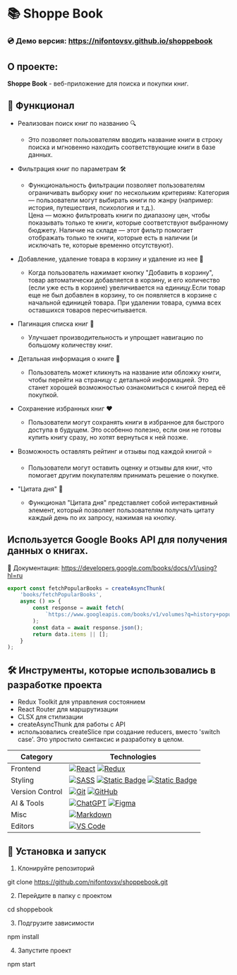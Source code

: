 # 📚 Shoppe Book

### 💿 Демо версия: https://nifontovsv.github.io/shoppebook

## О проекте:

**Shoppe Book** - веб-приложение для поиска и покупки книг.

## 📌 Функционал

- Реализован поиск книг по названию 🔍

  - Это позволяет пользователям вводить название книги в строку поиска и мгновенно находить соответствующие книги в базе данных.

- Фильтрация книг по параметрам 🛠
  - Функциональность фильтрации позволяет пользователям ограничивать выборку книг по нескольким критериям:
    Категория — пользователи могут выбирать книги по жанру (например: история, путешествия, психология и т.д.).  
    Цена — можно фильтровать книги по диапазону цен, чтобы показывать только те книги, которые соответствуют выбранному бюджету.
    Наличие на складе — этот фильтр помогает отображать только те книги, которые есть в наличии (и исключать те, которые временно отсутствуют).
- Добавление, удаление товара в корзину и удаление из нее 🛒
  - Когда пользователь нажимает кнопку "Добавить в корзину", товар автоматически добавляется в корзину, и его количество (если уже есть в корзине) увеличивается на единицу.Если товар еще не был добавлен в корзину, то он появляется в корзине с начальной единицей товара. При удалении товара, сумма всех оставшихся товаров пересчитывается.
- Пагинация списка книг 📄
  - Улучшает производительность и упрощает навигацию по большому количеству книг.
- Детальная информация о книге 📖
  - Пользователь может кликнуть на название или обложку книги, чтобы перейти на страницу с детальной информацией. Это станет хорошей возможностью ознакомиться с книгой перед её покупкой.
- Сохранение избранных книг ❤️
  - Пользователи могут сохранять книги в избранное для быстрого доступа в будущем. Это особенно полезно, если они не готовы купить книгу сразу, но хотят вернуться к ней позже.
- Возможность оставлять рейтинг и отзывы под каждой книгой ⭐️
  - Пользователи могут оставить оценку и отзывы для книг, что помогает другим покупателям принимать решение о покупке.
- "Цитата дня" 💭
  - Функционал "Цитата дня" представляет собой интерактивный элемент, который позволяет пользователям получать цитату каждый день по их запросу, нажимая на кнопку.

## Используется Google Books API для получения данных о книгах.

📄 Документация: https://developers.google.com/books/docs/v1/using?hl=ru

```javascript
export const fetchPopularBooks = createAsyncThunk(
	'books/fetchPopularBooks',
	async () => {
		const response = await fetch(
			`https://www.googleapis.com/books/v1/volumes?q=history+popular&maxResults=18&orderBy=relevance&key=${API_KEY}`
		);
		const data = await response.json();
		return data.items || [];
	}
);
```

## 🛠 Инструменты, которые использовались в разработке проекта

- Redux Toolkit для управления состоянием
- React Router для маршрутизации
- CLSX для стилизации
- createAsyncThunk для работы с API
- использовались createSlice при создание reducers, вместо 'switch case'. Это упростило синтаксис и разработку в целом.

| Category        | Technologies                                                                                                                                                                                                                                                                                                                                                                                                                  |
| --------------- | ----------------------------------------------------------------------------------------------------------------------------------------------------------------------------------------------------------------------------------------------------------------------------------------------------------------------------------------------------------------------------------------------------------------------------- |
| Frontend        | [![React](https://img.shields.io/static/v1?label=&message=React&color=61DAFB&logo=react&logoColor=FFFFFF)](https://react.dev/) [![Redux](https://img.shields.io/badge/redux-%23764ABC?logo=redux)](https://redux.js.org/)                                                                                                                                                                                                     |
| Styling         | [![SASS](https://img.shields.io/static/v1?label=&message=SASS&color=CC6699&logo=sass&logoColor=FFFFFF)](https://sass-lang.com/) [![Static Badge](https://img.shields.io/badge/Material%20UI-%23007FFF?logo=MUI&logoColor=white)](https://mui.com/) [![Static Badge](https://img.shields.io/badge/React%20Bootstrap-black?logo=React-Bootstrap&logoColor=%2341E0FD)](https://react-bootstrap.github.io/docs/components/table/) |
| Version Control | [![Git](https://img.shields.io/static/v1?label=&message=Git&color=F05032&logo=git&logoColor=FFFFFF)](https://git-scm.com/) [![GitHub](https://img.shields.io/static/v1?label=&message=GitHub&color=181717&logo=github&logoColor=FFFFFF)](https://github.com/)                                                                                                                                                                 |
| AI & Tools      | [![ChatGPT](https://img.shields.io/static/v1?label=&message=ChatGPT&color=00A67E&logo=openai&logoColor=FFFFFF)](https://openai.com/) [![Figma](https://img.shields.io/static/v1?label=&message=Figma&color=F24E1E&logo=figma&logoColor=FFFFFF)](https://www.figma.com/)                                                                                                                                                       |
| Misc            | [![Markdown](https://img.shields.io/static/v1?label=&message=Markdown&color=000000&logo=markdown&logoColor=FFFFFF)](https://www.markdownguide.org/)                                                                                                                                                                                                                                                                           |
| Editors         | [![VS Code](https://img.shields.io/static/v1?label=&message=VS%20Code&color=9013FE&logo=visualstudiocode&logoColor=FFFFFF)](https://code.visualstudio.com/)                                                                                                                                                                                                                                                                   |

## 📂 Установка и запуск

1. Клонируйте репозиторий

git clone https://github.com/nifontovsv/shoppebook.git

2. Перейдите в папку с проектом

cd shoppebook

3. Подгрузите зависимости

npm install

4. Запустите проект

npm start
